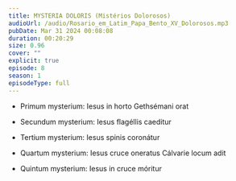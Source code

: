 ```yaml
---
title: MYSTERIA DOLORIS (Mistérios Dolorosos)
audioUrl: /audio/Rosario_em_Latim_Papa_Bento_XV_Dolorosos.mp3
pubDate: Mar 31 2024 00:08:08
duration: 00:20:29
size: 0.96
cover: ""
explicit: true
episode: 8
season: 1
episodeType: full
---
```



  - Primum mysterium: Iesus in horto Gethsémani orat

  - Secundum mysterium: Iesus flagéllis caeditur

  - Tertium mysterium: Iesus spinis coronátur

  - Quartum mysterium: Iesus cruce oneratus Cálvarie locum adit

  - Quintum mysterium: Iesus in cruce móritur
